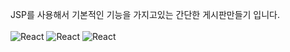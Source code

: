JSP를 사용해서 기본적인 기능을 가지고있는 간단한 게시판만들기 입니다.
</br></br>
![React](https://img.shields.io/badge/eclipseide-ffffff?style=for-the-badge&logo=eclipseide&logoColor=green)
![React](https://img.shields.io/badge/react-ffffff?style=for-the-badge&logo=react)
![React](https://img.shields.io/badge/react-444444?style=for-the-badge&logo=react)


